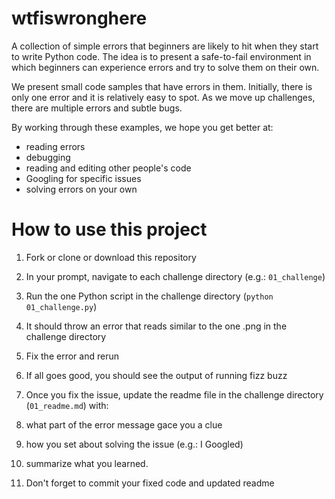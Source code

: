 # wtfiswronghere
A collection of simple errors that beginners are likely to hit when they start to write Python code. The idea is to present a safe-to-fail environment in which beginners can experience errors and try to solve them on their own. 

We present small code samples that have errors in them. Initially, there is only one error and it is relatively easy to spot. As we move up challenges, there are multiple errors and subtle bugs. 

By working through these examples, we hope you get better at:

* reading errors
* debugging
* reading and editing other people's code 
* Googling for specific issues
* solving errors on your own


# How to use this project

1. Fork or clone or download this repository
2. In your prompt, navigate to each challenge directory (e.g.: `01_challenge`)
3. Run the one Python script in the challenge directory (`python 01_challenge.py`)
4. It should throw an error that reads similar to the one .png in the challenge directory
5. Fix the error and rerun
6. If all goes good, you should see the output of running fizz buzz
7. Once you fix the issue, update the readme file in the challenge directory (`01_readme.md`) with:
  1. what part of the error message gace you a clue
  2. how you set about solving the issue (e.g.: I Googled)
  3. summarize what you learned. 

8. Don't forget to commit your fixed code and updated readme

